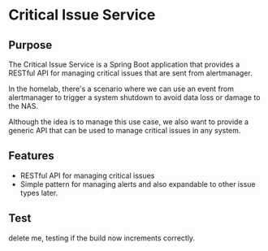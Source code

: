 

# Critical Issue Service

## Purpose
The Critical Issue Service is a Spring Boot application that provides a RESTful API for managing critical issues 
that are sent from alertmanager. 

In the homelab, there's a scenario where we can use an event from alertmanager
to trigger a system shutdown to avoid data loss or damage to the NAS. 

Although the idea is to manage this use case, we also want to provide a generic API that can be used to manage critical issues in any system.

## Features
- RESTful API for managing critical issues
- Simple pattern for managing alerts and also expandable to other issue types later.


## Test

delete me, testing if the build now increments correctly.

